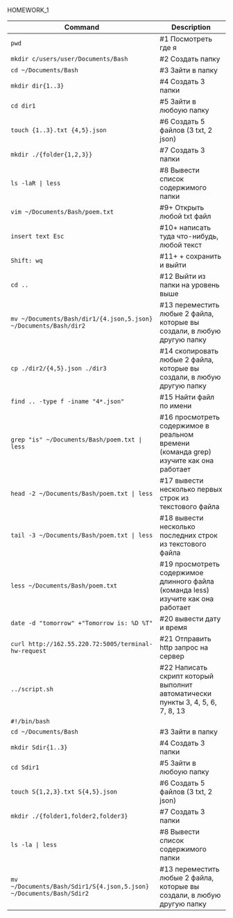 HOMEWORK_1

| Command | Description |
| --- | --- |
| `pwd`|					#1 Посмотреть где я |
| `mkdir c/users/user/Documents/Bash`|	#2 Создать папку |
| `cd ~/Documents/Bash`|			#3 Зайти в папку |
| `mkdir dir{1..3}`|				#4 Создать 3 папки	 |		
| `cd dir1`|					#5 Зайти в любоую папку |
| `touch {1..3}.txt {4,5}.json`| #6 Создать 5 файлов (3 txt, 2 json) |	
| `mkdir ./{folder{1,2,3}}`|	#7 Создать 3 папки	 |				
| `ls -laR \| less`|				#8 Вывести список содержимого папки |
| `vim ~/Documents/Bash/poem.txt`|		#9+ Открыть любой txt файл |
| `insert text Esc`|				#10+ написать туда что-нибудь, любой текст |
| `Shift: wq`|				#11+ + сохранить и выйти |
| `cd ..`|					#12 Выйти из папки на уровень выше |
| `mv ~/Documents/Bash/dir1/{4.json,5.json} ~/Documents/Bash/dir2`|	#13 переместить любые 2 файла, которые вы создали, в любую другую папку |
| `cp ./dir2/{4,5}.json ./dir3`|		#14 скопировать любые 2 файла, которые вы создали, в любую другую папку |
| `find .. -type f -iname "4*.json"`|	#15 Найти файл по имени |
| `grep "is" ~/Documents/Bash/poem.txt \| less`|		#16 просмотреть содержимое в реальном времени (команда grep) изучите как она работает |
| `head -2 ~/Documents/Bash/poem.txt \| less	`|	#17 вывести несколько первых строк из текстового файла |
| `tail -3 ~/Documents/Bash/poem.txt \| less	`|	#18 вывести несколько последних строк из текстового файла	 |
| `less ~/Documents/Bash/poem.txt  `|	 		#19 просмотреть содержимое длинного файла (команда less) изучите как она работает |
| `date -d "tomorrow" +"Tomorrow is: %D %T"`|					#20 вывести дату и время |
| `curl http://162.55.220.72:5005/terminal-hw-request`|	#21 Отправить http запрос на сервер |
| `../script.sh`|				#22 Написать скрипт который выполнит автоматически пункты 3, 4, 5, 6, 7, 8, 13 |
| `#!/bin/bash`| |
| `cd ~/Documents/Bash `|                    #3 Зайти в папку |
| `mkdir Sdir{1..3} `|                       #4 Создать 3 папки |
| `cd Sdir1 `|                               #5 Зайти в любоую папку |
| `touch S{1,2,3}.txt S{4,5}.json `|         #6 Создать 5 файлов (3 txt, 2 json)
|`mkdir ./{folder1,folder2,folder3}`|  	#7 Создать 3 папки |
| `ls -la \| less `|                          #8 Вывести список содержимого папки |
| `mv ~/Documents/Bash/Sdir1/S{4.json,5.json} ~/Documents/Bash/Sdir2`|  #13  переместить любые 2 файла, которые вы создали, в любую другую папку |
